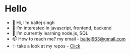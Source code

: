 # Hello
- 👋 Hi, I’m baltej singh
- 👀 I’m interested in javascript, frontend, backend 
- 🌱 I’m currently learning node.js, SQL
- 📫 How to reach me? my email - [baltej963@gmail.com](mailto:baltej963@gmail.com)
- ✨ take a look at my repos - [Click](https://github.com/baltej223?tab=repositories)
<!---
baltej223/baltej223 is a ✨ special ✨ repository because its `README.md` (this file) appears on your GitHub profile.
You can click the Preview link to take a look at your changes.
--->
